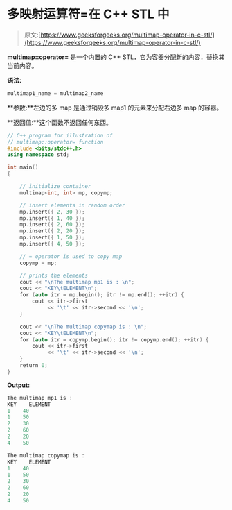 # 多映射运算符=在 C++ STL 中

> 原文:[https://www.geeksforgeeks.org/multimap-operator-in-c-stl/](https://www.geeksforgeeks.org/multimap-operator-in-c-stl/)

**multimap::operator=** 是一个内置的 C++ STL，它为容器分配新的内容，替换其当前内容。

**语法:**

```cpp
multimap1_name = multimap2_name
```

**参数:**左边的多 map 是通过销毁多 map1 的元素来分配右边多 map 的容器。

**返回值:**这个函数不返回任何东西。

```cpp
// C++ program for illustration of
// multimap::operator= function
#include <bits/stdc++.h>
using namespace std;

int main()
{

    // initialize container
    multimap<int, int> mp, copymp;

    // insert elements in random order
    mp.insert({ 2, 30 });
    mp.insert({ 1, 40 });
    mp.insert({ 2, 60 });
    mp.insert({ 2, 20 });
    mp.insert({ 1, 50 });
    mp.insert({ 4, 50 });

    // = operator is used to copy map
    copymp = mp;

    // prints the elements
    cout << "\nThe multimap mp1 is : \n";
    cout << "KEY\tELEMENT\n";
    for (auto itr = mp.begin(); itr != mp.end(); ++itr) {
        cout << itr->first
             << '\t' << itr->second << '\n';
    }

    cout << "\nThe multimap copymap is : \n";
    cout << "KEY\tELEMENT\n";
    for (auto itr = copymp.begin(); itr != copymp.end(); ++itr) {
        cout << itr->first
             << '\t' << itr->second << '\n';
    }
    return 0;
}
```

**Output:**

```cpp
The multimap mp1 is : 
KEY    ELEMENT
1    40
1    50
2    30
2    60
2    20
4    50

The multimap copymap is : 
KEY    ELEMENT
1    40
1    50
2    30
2    60
2    20
4    50

```